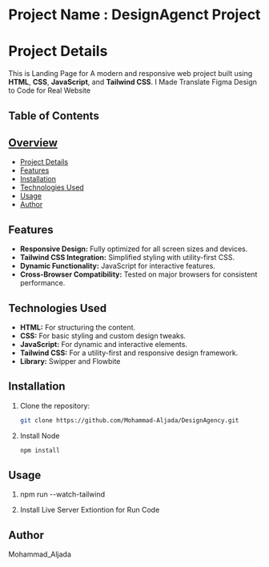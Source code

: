 # Project Name : **DesignAgenct Project**

# Project Details
This is Landing Page for A modern and responsive web project built using **HTML**, **CSS**, **JavaScript**, and **Tailwind CSS**. I Made Translate Figma Design to Code for Real Website
## Table of Contents

## [Overview](#overview) 

- [Project Details](#technologies)
- [Features](#features)
- [Installation](#installation)
- [Technologies Used](#technologies)
- [Usage](#usage)
- [Author](#author)

## Features
- **Responsive Design:** Fully optimized for all screen sizes and devices.  
- **Tailwind CSS Integration:** Simplified styling with utility-first CSS.  
- **Dynamic Functionality:** JavaScript for interactive features.  
- **Cross-Browser Compatibility:** Tested on major browsers for consistent performance.  

## Technologies Used
- **HTML:** For structuring the content.  
- **CSS:** For basic styling and custom design tweaks.  
- **JavaScript:** For dynamic and interactive elements.  
- **Tailwind CSS:** For a utility-first and responsive design framework. 
- **Library:** Swipper and Flowbite 

## Installation
1. Clone the repository:  
   ```bash
   git clone https://github.com/Mohammad-Aljada/DesignAgency.git

2. Install Node 
   ```bash
   npm install
   ```

## Usage
1.  npm run --watch-tailwind

2. Install Live Server Extiontion for Run Code

## Author
Mohammad_Aljada
